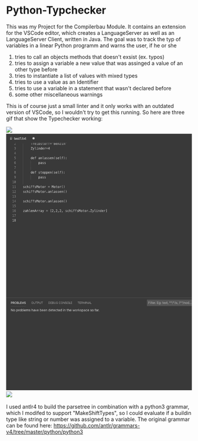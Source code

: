 # Python-Typchecker

This was my Project for the Compilerbau Module. It contains an extension for the VSCode editor, which creates a LanguageServer as well as
an LanguageServer Client, written in Java. The goal was to track the typ of variables in a linear Python programm and warns the user, if he 
or she 

1. tries to call an objects methods that doesn't exsist (ex. typos)
2. tries to assign a variable a new value that was assinged a value of an other type before 
3. tries to instantiate a list of values with mixed types
4. tries to use a value as an Identifier
5. tries to use a variable in a statement that wasn't declared before
6. some other miscellaneous warnings 

This is of course just a small linter and it only works with an outdated version of VSCode, so I wouldn't try to get this running.
So here are three gif that show the Typechecker working:

![](PreView/PreView2.gif)
![](PreView/PreView3.gif)
![](PreView/PreViewGif.gif)


I used antlr4 to build the parsetree in combination with a python3 grammar, which I modifed to support "MakeShiftTypes",
so I could evaluate if a buildin type like string or number was assigned to a variable. The original grammar can be found here:
https://github.com/antlr/grammars-v4/tree/master/python/python3
